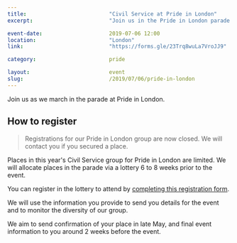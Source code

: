 ```yaml
---
title:  						"Civil Service at Pride in London"
excerpt:	  					"Join us in the Pride in London parade."

event-date:	 					2019-07-06 12:00
location: 						"London"
link:							"https://forms.gle/23Trq8wuLa7VroJJ9"

category:						pride

layout: 						event
slug:							/2019/07/06/pride-in-london
---
```


Join us as we march in the parade at Pride in London.

## How to register

> Registrations for our Pride in London group are now closed. We will contact you if you secured a place.

Places in this year's Civil Service group for Pride in London are limited. We will allocate places in the parade via a lottery 6 to 8 weeks prior to the event.

You can register in the lottery to attend by [completing this registration form](https://forms.gle/23Trq8wuLa7VroJJ9).

We will use the information you provide to send you details for the event and to monitor the diversity of our group.

We aim to send confirmation of your place in late May, and final event information to you around 2 weeks before the event.